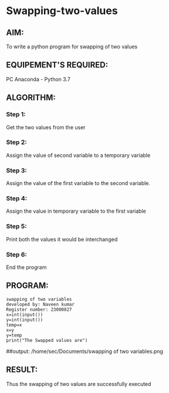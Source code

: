 # Swapping-two-values
## AIM:
To write a python program for swapping of two values
## EQUIPEMENT'S REQUIRED: 
PC
Anaconda - Python 3.7
## ALGORITHM: 
### Step 1:
Get the two values from the user
### Step 2: 
Assign the value of second variable to a temporary variable 
### Step 3: 
Assign the value of the first variable to the second variable.
### Step 4:  
Assign the value in temporary variable to the first variable
### Step 5: 
Print both the values it would be interchanged
### Step 6: 
End the program
## PROGRAM:
```
swapping of two variables
developed by: Naveen kumar
Register number: 23000827
x=int(input())
y=int(input())
temp=x
x=y
y=temp
print("The Swapped values are")
```
##output:
/home/sec/Documents/swapping of two variables.png

## RESULT:
Thus the swapping of two values are successfully executed



